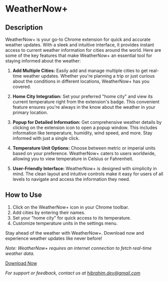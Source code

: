 # WeatherNow+

## Description

WeatherNow+ is your go-to Chrome extension for quick and accurate weather updates. With a sleek and intuitive interface, it provides instant access to current weather information for cities around the world. Here are some of the key features that make WeatherNow+ an essential tool for staying informed about the weather:

1. **Add Multiple Cities:** Easily add and manage multiple cities to get real-time weather updates. Whether you're planning a trip or just curious about the conditions in different locations, WeatherNow+ has you covered.

2. **Home City Integration:** Set your preferred "home city" and view its current temperature right from the extension's badge. This convenient feature ensures you're always in the know about the weather in your primary location.

3. **Popup for Detailed Information:** Get comprehensive weather details by clicking on the extension icon to open a popup window. This includes information like temperature, humidity, wind speed, and more. Stay informed with just a single click.

4. **Temperature Unit Options:** Choose between metric or imperial units based on your preference. WeatherNow+ caters to users worldwide, allowing you to view temperature in Celsius or Fahrenheit.

5. **User-Friendly Interface:** WeatherNow+ is designed with simplicity in mind. The clean layout and intuitive controls make it easy for users of all levels to navigate and access the information they need.

## How to Use

1. Click on the WeatherNow+ icon in your Chrome toolbar.
2. Add cities by entering their names.
3. Set your "home city" for quick access to its temperature.
4. Customize temperature units in the settings menu.

Stay ahead of the weather with WeatherNow+. Download now and experience weather updates like never before!

*Note: WeatherNow+ requires an internet connection to fetch real-time weather data.*

[Download Now](chrome-extension-store-link)

*For support or feedback, contact us at hibrahim.dev@gmail.com*


